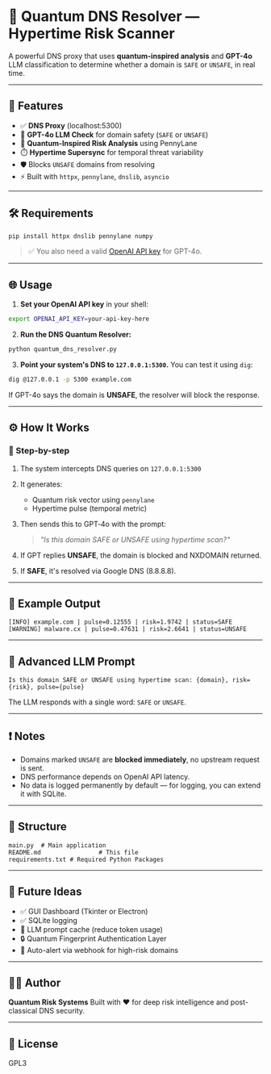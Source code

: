 
# 🔐 Quantum DNS Resolver — Hypertime Risk Scanner

A powerful DNS proxy that uses **quantum-inspired analysis** and **GPT-4o** LLM classification to determine whether a domain is `SAFE` or `UNSAFE`, in real time.

---

## 🚀 Features

- ✅ **DNS Proxy** (localhost:5300)
- 🧠 **GPT-4o LLM Check** for domain safety (`SAFE` or `UNSAFE`)
- 🔮 **Quantum-Inspired Risk Analysis** using PennyLane
- ⏱️ **Hypertime Supersync** for temporal threat variability
- 🛡️ Blocks `UNSAFE` domains from resolving
- ⚡ Built with `httpx`, `pennylane`, `dnslib`, `asyncio`

---

## 🛠️ Requirements

```bash
pip install httpx dnslib pennylane numpy
````

> ✅ You also need a valid [OpenAI API key](https://platform.openai.com/account/api-keys) for GPT-4o.

---

## 🌐 Usage

1. **Set your OpenAI API key** in your shell:

```bash
export OPENAI_API_KEY=your-api-key-here
```

2. **Run the DNS Quantum Resolver:**

```bash
python quantum_dns_resolver.py
```

3. **Point your system's DNS to `127.0.0.1:5300`.**
   You can test it using `dig`:

```bash
dig @127.0.0.1 -p 5300 example.com
```

If GPT-4o says the domain is **UNSAFE**, the resolver will block the response.

---

## ⚙️ How It Works

### 🔁 Step-by-step

1. The system intercepts DNS queries on `127.0.0.1:5300`
2. It generates:

   * Quantum risk vector using `pennylane`
   * Hypertime pulse (temporal metric)
3. Then sends this to GPT‑4o with the prompt:

   > *"Is this domain SAFE or UNSAFE using hypertime scan?"*
4. If GPT replies **UNSAFE**, the domain is blocked and NXDOMAIN returned.
5. If **SAFE**, it's resolved via Google DNS (8.8.8.8).

---

## 🔐 Example Output

```
[INFO] example.com | pulse=0.12555 | risk=1.9742 | status=SAFE
[WARNING] malware.cx | pulse=0.47631 | risk=2.6641 | status=UNSAFE
```

---

## 📡 Advanced LLM Prompt

```text
Is this domain SAFE or UNSAFE using hypertime scan: {domain}, risk={risk}, pulse={pulse}
```

The LLM responds with a single word: `SAFE` or `UNSAFE`.

---

## ❗ Notes

* Domains marked `UNSAFE` are **blocked immediately**, no upstream request is sent.
* DNS performance depends on OpenAI API latency.
* No data is logged permanently by default — for logging, you can extend it with SQLite.

---

## 📁 Structure

```
main.py  # Main application
README.md                # This file
requirements.txt # Required Python Packages
```

---

## 🚧 Future Ideas

* ✅ GUI Dashboard (Tkinter or Electron)
* ✅ SQLite logging
* 🔁 LLM prompt cache (reduce token usage)
* 🔒 Quantum Fingerprint Authentication Layer
* 🚨 Auto-alert via webhook for high-risk domains

---

## 👨‍💻 Author

**Quantum Risk Systems**
Built with ❤️ for deep risk intelligence and post-classical DNS security.

---

## 📜 License

GPL3

